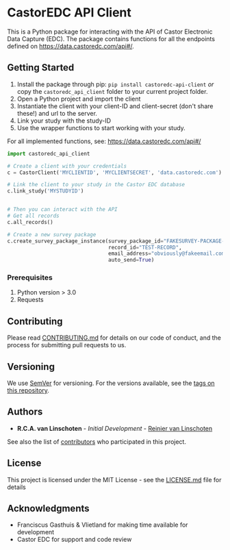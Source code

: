 # CastorEDC API Client
This is a Python package for interacting with the API of Castor Electronic Data Capture (EDC).
The package contains functions for all the endpoints defined on https://data.castoredc.com/api#/.

## Getting Started

1. Install the package through pip: `pip install castoredc-api-client` _or_ copy the `castoredc_api_client` folder to your current project folder.
2. Open a Python project and import the client
3. Instantiate the client with your client-ID and client-secret (don't share these!) and url to the server.
4. Link your study with the study-ID
5. Use the wrapper functions to start working with your study.

For all implemented functions, see: https://data.castoredc.com/api#/

```python
import castoredc_api_client

# Create a client with your credentials
c = CastorClient('MYCLIENTID', 'MYCLIENTSECRET', 'data.castoredc.com') 

# Link the client to your study in the Castor EDC database
c.link_study('MYSTUDYID')


# Then you can interact with the API
# Get all records
c.all_records()

# Create a new survey package
c.create_survey_package_instance(survey_package_id="FAKESURVEY-PACKAGE-ID",
                                 record_id="TEST-RECORD",
                                 email_address="obviously@fakeemail.com",
                                 auto_send=True)
```

### Prerequisites

1. Python version > 3.0
2. Requests

## Contributing

Please read [CONTRIBUTING.md](CONTRIBUTING.md) for details on our code of conduct, and the process for submitting pull requests to us.

## Versioning

We use [SemVer](http://semver.org/) for versioning. For the versions available, see the [tags on this repository](https://github.com/reiniervlinschoten/castoredc_api_client/tags). 

## Authors

* **R.C.A. van Linschoten** - *Initial Development* - [Reinier van Linschoten](https://github.com/reiniervlinschoten)

See also the list of [contributors](https://github.com/your/project/contributors) who participated in this project.

## License

This project is licensed under the MIT License - see the [LICENSE.md](LICENSE.md) file for details

## Acknowledgments

* Franciscus Gasthuis & Vlietland for making time available for development  
* Castor EDC for support and code review

